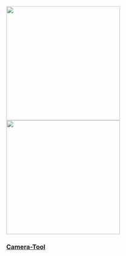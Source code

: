 <div class="platform-box">
  <div class="platform-item" style="overflow:visible;">
    <img src="assets\img\quickstart_en.webp" width="300px" data-no-zoom>
  </div>
  <div class="platform-item">
    <img src="assets\img\quick_start\timer_cam\camera_tool_card.webp" width="300px" data-no-zoom>
    <a href="/#/en/quick_start/timer_cam/quick_start_cameratool">
      <h3>Camera-Tool</h3>
      <div class="platform-tag"></div>
    </a>
  </div>
</div>
